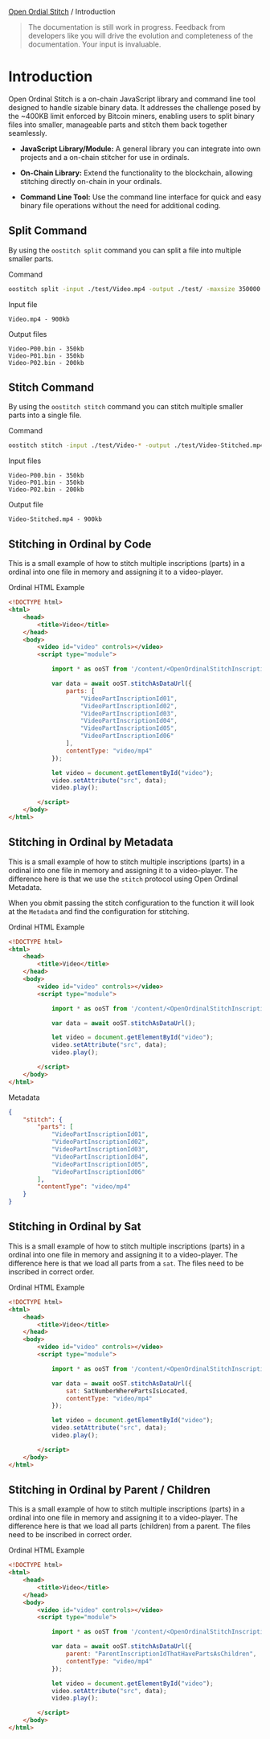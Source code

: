 [Open Ordial Stitch](../README.md) / Introduction

> The documentation is still work in progress. Feedback from developers like you will drive the evolution and completeness of the documentation. Your input is invaluable.

# Introduction

Open Ordinal Stitch is a on-chain JavaScript library and command line tool designed to handle sizable binary data. It addresses the challenge posed by the ~400KB limit enforced by Bitcoin miners, enabling users to split binary files into smaller, manageable parts and stitch them back together seamlessly.

- **JavaScript Library/Module:** A general library you can integrate into own projects and a on-chain stitcher for use in ordinals.

- **On-Chain Library:** Extend the functionality to the blockchain, allowing stitching directly on-chain in your ordinals.

- **Command Line Tool:** Use the command line interface for quick and easy binary file operations without the need for additional coding.

## Split Command

By using the `oostitch split` command you can split a file into multiple smaller parts.

Command
```sh
oostitch split -input ./test/Video.mp4 -output ./test/ -maxsize 350000
```

Input file
```text
Video.mp4 - 900kb
```

Output files
```text
Video-P00.bin - 350kb
Video-P01.bin - 350kb
Video-P02.bin - 200kb
```

## Stitch Command

By using the `oostitch stitch` command you can stitch multiple smaller parts into a single file.

Command
```sh
oostitch stitch -input ./test/Video-* -output ./test/Video-Stitched.mp4
```

Input files
```text
Video-P00.bin - 350kb
Video-P01.bin - 350kb
Video-P02.bin - 200kb
```

Output file
```text
Video-Stitched.mp4 - 900kb
```

## Stitching in Ordinal by Code

This is a small example of how to stitch multiple inscriptions (parts) in a ordinal into one file in memory and assigning it to a video-player.

Ordinal HTML Example
```html
<!DOCTYPE html>
<html>
    <head>
        <title>Video</title>
    </head>
    <body>
        <video id="video" controls></video>
        <script type="module">

            import * as ooST from '/content/<OpenOrdinalStitchInscriptionId>';

            var data = await ooST.stitchAsDataUrl({
                parts: [
                    "VideoPartInscriptionId01",
                    "VideoPartInscriptionId02",
                    "VideoPartInscriptionId03",
                    "VideoPartInscriptionId04",
                    "VideoPartInscriptionId05",
                    "VideoPartInscriptionId06"
                ],
                contentType: "video/mp4"
            });

            let video = document.getElementById("video");
            video.setAttribute("src", data);
            video.play();

        </script>
    </body>
</html>
```

## Stitching in Ordinal by Metadata

This is a small example of how to stitch multiple inscriptions (parts) in a ordinal into one file in memory and assigning it to a video-player. The difference here is that we use the `stitch` protocol using Open Ordinal Metadata.

When you obmit passing the stitch configuration to the function it will look at the `Metadata` and find the configuration for stitching.

Ordinal HTML Example
```html
<!DOCTYPE html>
<html>
    <head>
        <title>Video</title>
    </head>
    <body>
        <video id="video" controls></video>
        <script type="module">

            import * as ooST from '/content/<OpenOrdinalStitchInscriptionId>';

            var data = await ooST.stitchAsDataUrl();

            let video = document.getElementById("video");
            video.setAttribute("src", data);
            video.play();

        </script>
    </body>
</html>
```

Metadata
```json
{
    "stitch": {
        "parts": [
            "VideoPartInscriptionId01",
            "VideoPartInscriptionId02",
            "VideoPartInscriptionId03",
            "VideoPartInscriptionId04",
            "VideoPartInscriptionId05",
            "VideoPartInscriptionId06"
        ],
        "contentType": "video/mp4"
    }
}
```

## Stitching in Ordinal by Sat

This is a small example of how to stitch multiple inscriptions (parts) in a ordinal into one file in memory and assigning it to a video-player. The difference here is that we load all parts from a `sat`. The files need to be inscribed in correct order.

Ordinal HTML Example
```html
<!DOCTYPE html>
<html>
    <head>
        <title>Video</title>
    </head>
    <body>
        <video id="video" controls></video>
        <script type="module">

            import * as ooST from '/content/<OpenOrdinalStitchInscriptionId>';

            var data = await ooST.stitchAsDataUrl({
                sat: SatNumberWherePartsIsLocated,
                contentType: "video/mp4"
            });

            let video = document.getElementById("video");
            video.setAttribute("src", data);
            video.play();

        </script>
    </body>
</html>
```

## Stitching in Ordinal by Parent / Children

This is a small example of how to stitch multiple inscriptions (parts) in a ordinal into one file in memory and assigning it to a video-player. The difference here is that we load all parts (children) from a parent. The files need to be inscribed in correct order.

Ordinal HTML Example
```html
<!DOCTYPE html>
<html>
    <head>
        <title>Video</title>
    </head>
    <body>
        <video id="video" controls></video>
        <script type="module">

            import * as ooST from '/content/<OpenOrdinalStitchInscriptionId>';

            var data = await ooST.stitchAsDataUrl({
                parent: "ParentInscriptionIdThatHavePartsAsChildren",
                contentType: "video/mp4"
            });

            let video = document.getElementById("video");
            video.setAttribute("src", data);
            video.play();

        </script>
    </body>
</html>
```
